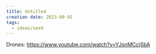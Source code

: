 ```yaml
---
title: Untitled
creation date: 2023-09-01
tags:
  - ideas/seed
---
```


Drones: 
https://www.youtube.com/watch?v=YJsnMCcjSbA